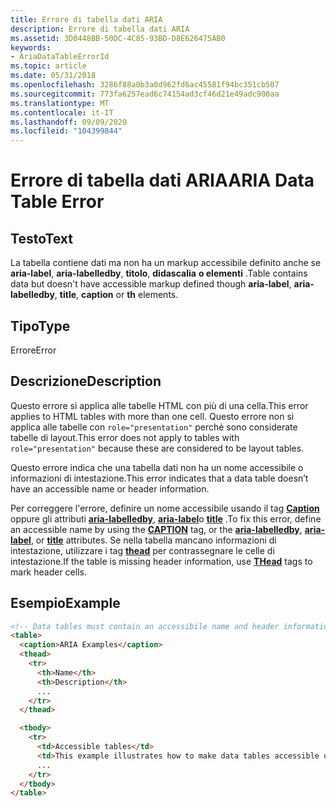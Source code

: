 ```yaml
---
title: Errore di tabella dati ARIA
description: Errore di tabella dati ARIA
ms.assetid: 3D0448BB-50DC-4C85-93BD-D8E626475AB0
keywords:
- AriaDataTableErrorId
ms.topic: article
ms.date: 05/31/2018
ms.openlocfilehash: 3286f88a0b3a0d962fd6ac45581f94bc351cb507
ms.sourcegitcommit: 773fa6257ead6c74154ad3cf46d21e49adc900aa
ms.translationtype: MT
ms.contentlocale: it-IT
ms.lasthandoff: 09/09/2020
ms.locfileid: "104399844"
---
```

# <a name="aria-data-table-error"></a><span data-ttu-id="093e2-104">Errore di tabella dati ARIA</span><span class="sxs-lookup"><span data-stu-id="093e2-104">ARIA Data Table Error</span></span>

## <a name="text"></a><span data-ttu-id="093e2-105">Testo</span><span class="sxs-lookup"><span data-stu-id="093e2-105">Text</span></span>

<span data-ttu-id="093e2-106">La tabella contiene dati ma non ha un markup accessibile definito anche se **aria-label**, **aria-labelledby**, **titolo**, **didascalia** **o elementi** .</span><span class="sxs-lookup"><span data-stu-id="093e2-106">Table contains data but doesn't have accessible markup defined though **aria-label**, **aria-labelledby**, **title**, **caption** or **th** elements.</span></span>

## <a name="type"></a><span data-ttu-id="093e2-107">Tipo</span><span class="sxs-lookup"><span data-stu-id="093e2-107">Type</span></span>

<span data-ttu-id="093e2-108">Errore</span><span class="sxs-lookup"><span data-stu-id="093e2-108">Error</span></span>

## <a name="description"></a><span data-ttu-id="093e2-109">Descrizione</span><span class="sxs-lookup"><span data-stu-id="093e2-109">Description</span></span>

<span data-ttu-id="093e2-110">Questo errore si applica alle tabelle HTML con più di una cella.</span><span class="sxs-lookup"><span data-stu-id="093e2-110">This error applies to HTML tables with more than one cell.</span></span> <span data-ttu-id="093e2-111">Questo errore non si applica alle tabelle con `role="presentation"` perché sono considerate tabelle di layout.</span><span class="sxs-lookup"><span data-stu-id="093e2-111">This error does not apply to tables with `role="presentation"` because these are considered to be layout tables.</span></span>

<span data-ttu-id="093e2-112">Questo errore indica che una tabella dati non ha un nome accessibile o informazioni di intestazione.</span><span class="sxs-lookup"><span data-stu-id="093e2-112">This error indicates that a data table doesn’t have an accessible name or header information.</span></span>

<span data-ttu-id="093e2-113">Per correggere l'errore, definire un nome accessibile usando il tag [**Caption**](https://developer.mozilla.org/docs/Web/HTML/Element/caption) oppure gli attributi [**aria-labelledby**](https://developer.mozilla.org/docs/Web/Accessibility/ARIA), [**aria-label**](https://developer.mozilla.org/docs/Web/Accessibility/ARIA)o [**title**](https://developer.mozilla.org/docs/Web/HTML/Global_attributes/title) .</span><span class="sxs-lookup"><span data-stu-id="093e2-113">To fix this error, define an accessible name by using the [**CAPTION**](https://developer.mozilla.org/docs/Web/HTML/Element/caption) tag, or the [**aria-labelledby**](https://developer.mozilla.org/docs/Web/Accessibility/ARIA), [**aria-label**](https://developer.mozilla.org/docs/Web/Accessibility/ARIA), or [**title**](https://developer.mozilla.org/docs/Web/HTML/Global_attributes/title) attributes.</span></span> <span data-ttu-id="093e2-114">Se nella tabella mancano informazioni di intestazione, utilizzare i tag [**thead**](https://developer.mozilla.org/docs/Web/HTML/Element/thead) per contrassegnare le celle di intestazione.</span><span class="sxs-lookup"><span data-stu-id="093e2-114">If the table is missing header information, use [**THead**](https://developer.mozilla.org/docs/Web/HTML/Element/thead) tags to mark header cells.</span></span>

## <a name="example"></a><span data-ttu-id="093e2-115">Esempio</span><span class="sxs-lookup"><span data-stu-id="093e2-115">Example</span></span>


```HTML
<!-- Data tables must contain an accessibile name and header information. -->
<table>
  <caption>ARIA Examples</caption>
  <thead>
    <tr>
      <th>Name</th>
      <th>Description</th>
      ...
    </tr>
  </thead>

  <tbody>
    <tr>
      <td>Accessible tables</td>
      <td>This example illustrates how to make data tables accessible using ARIA</td>
      ...
    </tr>
  </tbody>
</table>
```



 

 




